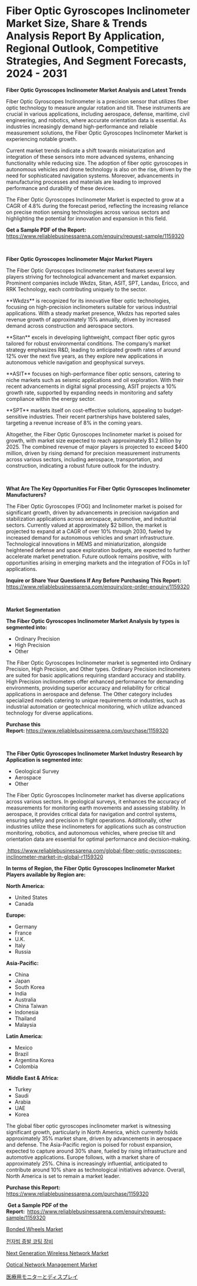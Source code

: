 <p><h1>Fiber Optic Gyroscopes Inclinometer Market Size, Share & Trends Analysis Report By Application, Regional Outlook, Competitive Strategies, And Segment Forecasts, 2024 - 2031</h1></p><p><strong>Fiber Optic Gyroscopes Inclinometer Market Analysis and Latest Trends</strong></p>
<p><p>Fiber Optic Gyroscopes Inclinometer is a precision sensor that utilizes fiber optic technology to measure angular rotation and tilt. These instruments are crucial in various applications, including aerospace, defense, maritime, civil engineering, and robotics, where accurate orientation data is essential. As industries increasingly demand high-performance and reliable measurement solutions, the Fiber Optic Gyroscopes Inclinometer Market is experiencing notable growth.</p><p>Current market trends indicate a shift towards miniaturization and integration of these sensors into more advanced systems, enhancing functionality while reducing size. The adoption of fiber optic gyroscopes in autonomous vehicles and drone technology is also on the rise, driven by the need for sophisticated navigation systems. Moreover, advancements in manufacturing processes and materials are leading to improved performance and durability of these devices.</p><p>The Fiber Optic Gyroscopes Inclinometer Market is expected to grow at a CAGR of 4.8% during the forecast period, reflecting the increasing reliance on precise motion sensing technologies across various sectors and highlighting the potential for innovation and expansion in this field.</p></p>
<p><strong>Get a Sample PDF of the Report:&nbsp;</strong> <a href="https://www.reliablebusinessarena.com/enquiry/request-sample/1159320">https://www.reliablebusinessarena.com/enquiry/request-sample/1159320</a></p>
<p>&nbsp;</p>
<p><strong>Fiber Optic Gyroscopes Inclinometer Major Market Players</strong></p>
<p><p>The Fiber Optic Gyroscopes Inclinometer market features several key players striving for technological advancement and market expansion. Prominent companies include Wkdzs, Sitan, ASIT, SPT, Landau, Ericco, and RRK Technology, each contributing uniquely to the sector.</p><p>**Wkdzs** is recognized for its innovative fiber optic technologies, focusing on high-precision inclinometers suitable for various industrial applications. With a steady market presence, Wkdzs has reported sales revenue growth of approximately 15% annually, driven by increased demand across construction and aerospace sectors.</p><p>**Sitan** excels in developing lightweight, compact fiber optic gyros tailored for robust environmental conditions. The company’s market strategy emphasizes R&D, leading to anticipated growth rates of around 12% over the next five years, as they explore new applications in autonomous vehicle navigation and geophysical surveys.</p><p>**ASIT** focuses on high-performance fiber optic sensors, catering to niche markets such as seismic applications and oil exploration. With their recent advancements in digital signal processing, ASIT projects a 10% growth rate, supported by expanding needs in monitoring and safety compliance within the energy sector.</p><p>**SPT** markets itself on cost-effective solutions, appealing to budget-sensitive industries. Their recent partnerships have bolstered sales, targeting a revenue increase of 8% in the coming years.</p><p>Altogether, the Fiber Optic Gyroscopes Inclinometer market is poised for growth, with market size expected to reach approximately $1.2 billion by 2025. The combined revenue of major players is projected to exceed $400 million, driven by rising demand for precision measurement instruments across various sectors, including aerospace, transportation, and construction, indicating a robust future outlook for the industry.</p></p>
<p>&nbsp;</p>
<p><strong>What Are The Key Opportunities For Fiber Optic Gyroscopes Inclinometer Manufacturers?</strong></p>
<p><p>The Fiber Optic Gyroscopes (FOG) and Inclinometer market is poised for significant growth, driven by advancements in precision navigation and stabilization applications across aerospace, automotive, and industrial sectors. Currently valued at approximately $2 billion, the market is projected to expand at a CAGR of over 10% through 2030, fueled by increased demand for autonomous vehicles and smart infrastructure. Technological innovations in MEMS and miniaturization, alongside heightened defense and space exploration budgets, are expected to further accelerate market penetration. Future outlook remains positive, with opportunities arising in emerging markets and the integration of FOGs in IoT applications.</p></p>
<p><strong>Inquire or Share Your Questions If Any Before Purchasing This Report:</strong> <a href="https://www.reliablebusinessarena.com/enquiry/pre-order-enquiry/1159320">https://www.reliablebusinessarena.com/enquiry/pre-order-enquiry/1159320</a></p>
<p>&nbsp;</p>
<p><strong>Market Segmentation</strong></p>
<p><strong>The Fiber Optic Gyroscopes Inclinometer Market Analysis by types is segmented into:</strong></p>
<p><ul><li>Ordinary Precision</li><li>High Precision</li><li>Other</li></ul></p>
<p><p>The Fiber Optic Gyroscopes Inclinometer market is segmented into Ordinary Precision, High Precision, and Other types. Ordinary Precision inclinometers are suited for basic applications requiring standard accuracy and stability. High Precision inclinometers offer enhanced performance for demanding environments, providing superior accuracy and reliability for critical applications in aerospace and defense. The Other category includes specialized models catering to unique requirements or industries, such as industrial automation or geotechnical monitoring, which utilize advanced technology for diverse applications.</p></p>
<p><strong>Purchase this Report:&nbsp;</strong><a href="https://www.reliablebusinessarena.com/purchase/1159320">https://www.reliablebusinessarena.com/purchase/1159320</a></p>
<p>&nbsp;</p>
<p><strong>The Fiber Optic Gyroscopes Inclinometer Market Industry Research by Application is segmented into:</strong></p>
<p><ul><li>Geological Survey</li><li>Aerospace</li><li>Other</li></ul></p>
<p><p>The Fiber Optic Gyroscopes Inclinometer market has diverse applications across various sectors. In geological surveys, it enhances the accuracy of measurements for monitoring earth movements and assessing stability. In aerospace, it provides critical data for navigation and control systems, ensuring safety and precision in flight operations. Additionally, other industries utilize these inclinometers for applications such as construction monitoring, robotics, and autonomous vehicles, where precise tilt and orientation data are essential for optimal performance and decision-making.</p></p>
<p><a href="https://www.reliablebusinessarena.com/global-fiber-optic-gyroscopes-inclinometer-market-in-global-r1159320">&nbsp;https://www.reliablebusinessarena.com/global-fiber-optic-gyroscopes-inclinometer-market-in-global-r1159320</a></p>
<p><strong>In terms of Region, the Fiber Optic Gyroscopes Inclinometer Market Players available by Region are:</strong></p>
<p>
    <p> <strong> North America: </strong>
        <ul>
            <li>United States</li>
            <li>Canada</li>
        </ul>
        </p> 
    <p> <strong> Europe: </strong>
        <ul>
            <li>Germany</li>
            <li>France</li>
            <li>U.K.</li>
            <li>Italy</li>
            <li>Russia</li>
        </ul>
        </p> 
    <p> <strong> Asia-Pacific: </strong>
        <ul>
            <li>China</li>
            <li>Japan</li>
            <li>South Korea</li>
            <li>India</li>
            <li>Australia</li>
            <li>China Taiwan</li>
            <li>Indonesia</li>
            <li>Thailand</li>
            <li>Malaysia</li>
        </ul>
        </p> 
    <p> <strong> Latin America: </strong>
        <ul>
            <li>Mexico</li>
            <li>Brazil</li>
            <li>Argentina Korea</li>
            <li>Colombia</li>
        </ul>
        </p> 
    <p> <strong> Middle East & Africa: </strong>
        <ul>
            <li>Turkey</li>
            <li>Saudi</li>
            <li>Arabia</li>
            <li>UAE</li>
            <li>Korea</li>
        </ul>
    </p>
    </p>
<p><p>The global fiber optic gyroscopes inclinometer market is witnessing significant growth, particularly in North America, which currently holds approximately 35% market share, driven by advancements in aerospace and defense. The Asia-Pacific region is poised for robust expansion, expected to capture around 30% share, fueled by rising infrastructure and automotive applications. Europe follows, with a market share of approximately 25%. China is increasingly influential, anticipated to contribute around 10% share as technological initiatives advance. Overall, North America is set to remain a market leader.</p></p>
<p><strong>Purchase this Report: </strong><a href="https://www.reliablebusinessarena.com/purchase/1159320">https://www.reliablebusinessarena.com/purchase/1159320</a></p>
<p>&nbsp;<strong>Get a Sample PDF of the Report:&nbsp;&nbsp;</strong><a href="https://www.reliablebusinessarena.com/enquiry/request-sample/1159320">https://www.reliablebusinessarena.com/enquiry/request-sample/1159320</a></p>
<p><strong></strong></p>
<p><p><a href="https://issuu.com/reportprime-2/docs/bonded-wheels-market-size-2030.pptx_3a89933bebdb9b">Bonded Wheels Market</a></p><p><a href="https://medium.com/@lawrencemendoza2023/%EC%84%B8%EA%B3%84-electron-beam-evaporation-coating-equipment-market-%EC%9D%80-2024%EC%97%90%EC%84%9C-2031%EB%A1%9C-%EC%97%B0%ED%8F%89%EA%B7%A0-%EC%A6%9D%EA%B0%80%EC%9C%A8%EC%9D%84-%EB%B3%B4%EC%9D%BC-%EA%B2%83%EC%9C%BC%EB%A1%9C-%EC%98%88%EC%83%81%EB%90%A9%EB%8B%88%EB%8B%A4-e4d628557050">전자빔 증발 코팅 장비</a></p><p><a href="https://www.linkedin.com/pulse/next-generation-wireless-network-market-share-analysis-growth-tka6f?trackingId=ho78b8FUTwWx2ob3%2BveFhA%3D%3D">Next Generation Wireless Network Market</a></p><p><a href="https://www.linkedin.com/pulse/role-optical-network-management-market-applications-telecommunicationsmanufacturingtransportation-pytnf?trackingId=bQJgippwTaagejmxNb%2FI%2Bg%3D%3D">Optical Network Management Market</a></p><p><a href="https://medium.com/@royprice674/medical-monitors-and-displays-market-%E3%81%AE%E3%82%B0%E3%83%AD%E3%83%BC%E3%83%90%E3%83%AB%E5%B8%82%E5%A0%B4%E6%A6%82%E8%A6%81%E3%81%AF-%E4%B8%96%E7%95%8C%E3%81%8A%E3%82%88%E3%81%B3%E4%B8%BB%E8%A6%81%E5%B8%82%E5%A0%B4%E3%81%AB%E3%81%8A%E3%81%91%E3%82%8B%E6%A5%AD%E7%95%8C%E3%81%AB%E5%BD%B1%E9%9F%BF%E3%82%92%E4%B8%8E%E3%81%88%E3%82%8B%E4%B8%BB%E8%A6%81%E3%81%AA%E3%83%88%E3%83%AC%E3%83%B3%E3%83%89%E3%81%AB%E3%81%A4%E3%81%84%E3%81%A6-%E7%8B%AC%E8%87%AA%E3%81%AE%E8%A6%96%E7%82%B9%E3%82%92%E6%8F%90%E4%BE%9B%E3%81%97%E3%81%BE%E3%81%99-b61bb2b0fc62">医療用モニターとディスプレイ</a></p></p>